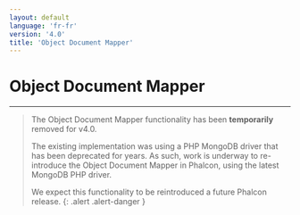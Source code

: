 ```yaml
---
layout: default
language: 'fr-fr'
version: '4.0'
title: 'Object Document Mapper'
---
```


# Object Document Mapper

* * *

> The Object Document Mapper functionality has been **temporarily** removed for v4.0.
> 
> The existing implementation was using a PHP MongoDB driver that has been deprecated for years. As such, work is underway to re-introduce the Object Document Mapper in Phalcon, using the latest MongoDB PHP driver.
> 
> We expect this functionality to be reintroduced a future Phalcon release.
{: .alert .alert-danger }
